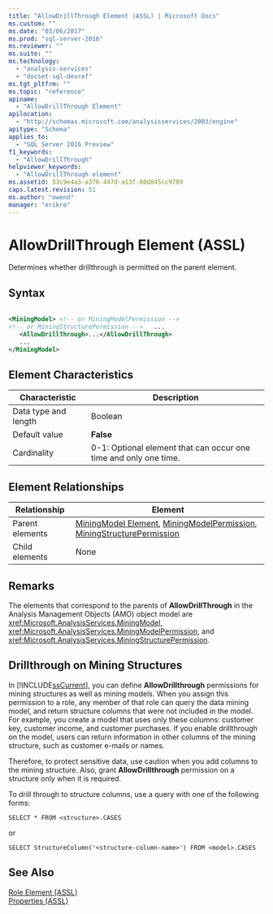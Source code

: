 ```yaml
---
title: "AllowDrillThrough Element (ASSL) | Microsoft Docs"
ms.custom: ""
ms.date: "03/06/2017"
ms.prod: "sql-server-2016"
ms.reviewer: ""
ms.suite: ""
ms.technology: 
  - "analysis-services"
  - "docset-sql-devref"
ms.tgt_pltfrm: ""
ms.topic: "reference"
apiname: 
  - "AllowDrillThrough Element"
apilocation: 
  - "http://schemas.microsoft.com/analysisservices/2003/engine"
apitype: "Schema"
applies_to: 
  - "SQL Server 2016 Preview"
f1_keywords: 
  - "AllowDrillThrough"
helpviewer_keywords: 
  - "AllowDrillThrough element"
ms.assetid: 53c9e4a3-a376-447d-a13f-80d845cc9789
caps.latest.revision: 51
ms.author: "owend"
manager: "erikre"
---
```

# AllowDrillThrough Element (ASSL)
  Determines whether drillthrough is permitted on the parent element.  
  
## Syntax  
  
```xml  
  
<MiningModel> <!-- or MiningModelPermission -->  
<!-- or MiningStructurePermission -->   ...  
   <AllowDrillThrough>...</AllowDrillThrough>  
   ...  
</MiningModel>  
```  
  
## Element Characteristics  
  
|Characteristic|Description|  
|--------------------|-----------------|  
|Data type and length|Boolean|  
|Default value|**False**|  
|Cardinality|0-1: Optional element that can occur one time and only one time.|  
  
## Element Relationships  
  
|Relationship|Element|  
|------------------|-------------|  
|Parent elements|[MiningModel Element](../../../analysis-services/scripting/objects/miningmodel-element-assl.md), [MiningModelPermission](../../../analysis-services/scripting/objects/miningmodelpermission-element-assl.md), [MiningStructurePermission](../../../analysis-services/scripting/objects/miningstructurepermission-element-assl.md)|  
|Child elements|None|  
  
## Remarks  
 The elements that correspond to the parents of **AllowDrillThrough** in the Analysis Management Objects (AMO) object model are <xref:Microsoft.AnalysisServices.MiningModel>, <xref:Microsoft.AnalysisServices.MiningModelPermission>, and <xref:Microsoft.AnalysisServices.MiningStructurePermission>.  
  
## Drillthrough on Mining Structures  
 In [!INCLUDE[ssCurrent](../../../advanced-analytics/r-services/includes/sscurrent-md.md)], you can define **AllowDrillthrough** permissions for mining structures as well as mining models. When you assign this permission to a role, any member of that role can query the data mining model, and return structure columns that were not included in the model. For example, you create a model that uses only these columns: customer key, customer income, and customer purchases. If you enable drillthrough on the model, users can return information in other columns of the mining structure, such as customer e-mails or names.  
  
 Therefore, to protect sensitive data, use caution when you add columns to the mining structure. Also, grant **AllowDrillthrough** permission on a structure only when it is required.  
  
 To drill through to structure columns, use a query with one of the following forms:  
  
 `SELECT * FROM <structure>.CASES`  
  
 or  
  
 `SELECT StructureColumn('<structure-column-name>') FROM <model>.CASES`  
  
## See Also  
 [Role Element &#40;ASSL&#41;](../../../analysis-services/scripting/objects/role-element-assl.md)   
 [Properties &#40;ASSL&#41;](../../../analysis-services/scripting/properties/properties-assl.md)  
  
  